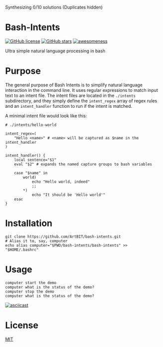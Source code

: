 Synthesizing 0/10 solutions (Duplicates hidden)

# Bash-Intents
[![GitHub license](https://img.shields.io/github/license/ArtBIT/bash-intents.svg)](https://github.com/ArtBIT/bash-intents) [![GitHub stars](https://img.shields.io/github/stars/ArtBIT/bash-intents.svg)](https://github.com/ArtBIT/bash-intents)  [![awesomeness](https://img.shields.io/badge/awesomeness-maximum-red.svg)](https://github.com/ArtBIT/bash-intents)

Ultra simple natural language processing in bash

# Purpose

The general purpose of Bash Intents is to simplify natural language interaction in the command line. It uses regular expressions to match input text to an intent file. The intent files are located in the `./intents` subdirectory, and they simply define the `intent_regex` array of regex rules and an `intent_handler` function to run if the intent is matched.

A minimal intent file would look like this:

```
# ./intents/hello-world

intent_regex=(
    "Hello <name>" # <name> will be captured as $name in the intent_handler
)

intent_handler() {
    local sentence="$1"
    eval "$2" # expands the named capture groups to bash variables

    case "$name" in
        world)
            echo "Hello world, indeed"
            ;;
        *)
            echo "It should be 'Hello world'"
    esac
}
```

# Installation
```
git clone https://github.com/ArtBIT/bash-intents.git
# Alias it to, say, computer
echo alias computer="$PWD/bash-intents/bash-intents" >> "$HOME/.bashrc"
```

# Usage
```
computer start the demo
computer what is the status of the demo?
computer stop the demo
computer what is the status of the demo?
```

[![asciicast](https://asciinema.org/a/LbNOgxhO1fuNRgI1eOM3nyZrd.svg)](https://asciinema.org/a/LbNOgxhO1fuNRgI1eOM3nyZrd)

# License

[MIT](LICENSE.md)
